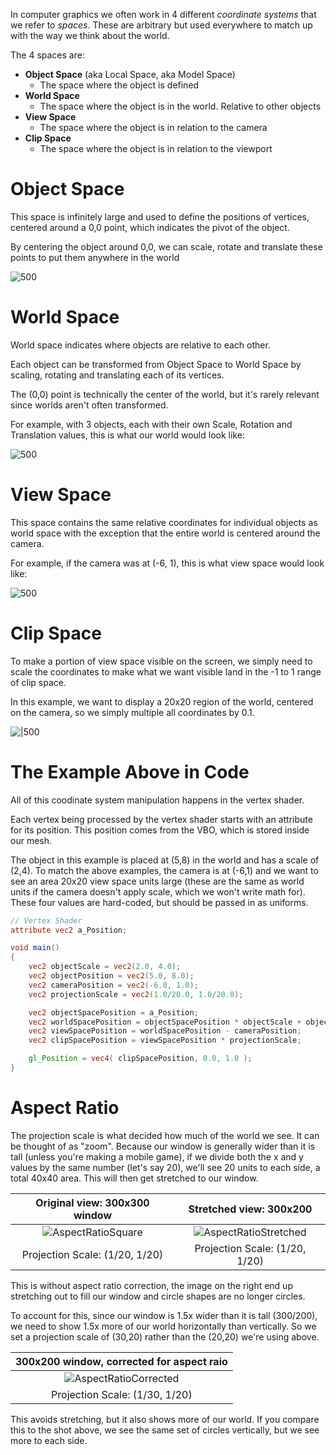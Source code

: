 

In computer graphics we often work in 4 different *coordinate systems* that we refer to *spaces*. These are arbitrary but used everywhere to match up with the way we think about the world.

The 4 spaces are:

- **Object Space** (aka Local Space, aka Model Space)
	- The space where the object is defined
- **World Space**
	- The space where the object is in the world. Relative to other objects
- **View Space**
	- The space where the object is in relation to the camera
- **Clip Space**
	- The space where the object is in relation to the viewport

# Object Space

This space is infinitely large and used to define the positions of vertices, centered around a 0,0 point, which indicates the pivot of the object.

By centering the object around 0,0, we can scale, rotate and translate these points to put them anywhere in the world

![500](../Images/CoordinatePlane_ObjectSpace.png)

# World Space

World space indicates where objects are relative to each other.

Each object can be transformed from Object Space to World Space by scaling, rotating and translating each of its vertices.

The (0,0) point is technically the center of the world, but it's rarely relevant since worlds aren't often transformed.

For example, with 3 objects, each with their own Scale, Rotation and Translation values, this is what our world would look like:

![500](../Images/CoordinatePlane_WorldSpace.png)

# View Space

This space contains the same relative coordinates for individual objects as world space with the exception that the entire world is centered around the camera.

For example, if the camera was at (-6, 1), this is what view space would look like:

![500](../Images/CoordinatePlane_ViewSpace.png)

# Clip Space

To make a portion of view space visible on the screen, we simply need to scale the coordinates to make what we want visible land in the -1 to 1 range of clip space.

In this example, we want to display a 20x20 region of the world, centered on the camera, so we simply multiple all coordinates by 0.1.

![|500](../Images/CoordinatePlane_ClipSpace.png)

# The Example Above in Code

All of this coodinate system manipulation happens in the vertex shader.

Each vertex being processed by the vertex shader starts with an attribute for its position. This position comes from the VBO, which is stored inside our mesh.

The object in this example is placed at (5,8) in the world and has a scale of (2,4).
To match the above examples, the camera is at (-6,1) and we want to see an area 20x20 view space units large (these are the same as world units if the camera doesn't apply scale, which we won't write math for).
These four values are hard-coded, but should be passed in as uniforms.

```glsl
// Vertex Shader
attribute vec2 a_Position;

void main()
{
	vec2 objectScale = vec2(2.0, 4.0);
	vec2 objectPosition = vec2(5.0, 8.0);
	vec2 cameraPosition = vec2(-6.0, 1.0);
	vec2 projectionScale = vec2(1.0/20.0, 1.0/20.0);

	vec2 objectSpacePosition = a_Position;
	vec2 worldSpacePosition = objectSpacePosition * objectScale + objectPosition;
	vec2 viewSpacePosition = worldSpacePosition - cameraPosition;
	vec2 clipSpacePosition = viewSpacePosition * projectionScale;

	gl_Position = vec4( clipSpacePosition, 0.0, 1.0 );
}
```

# Aspect Ratio

The projection scale is what decided how much of the world we see. It can be thought of as "zoom". Because our window is generally wider than it is tall (unless you're making a mobile game), if we divide both the x and y values by the same number (let's say 20), we'll see 20 units to each side, a total 40x40 area. This will then get stretched to our window.

|Original view: 300x300 window|Stretched view: 300x200|
|:---:|:---:|
|![AspectRatioSquare](../Images/AspectRatioSquare.png)|![AspectRatioStretched](../Images/AspectRatioStretched.png)|
|Projection Scale: (1/20, 1/20)|Projection Scale: (1/20, 1/20)|

This is without aspect ratio correction, the image on the right end up stretching out to fill our window and circle shapes are no longer circles.

To account for this, since our window is 1.5x wider than it is tall (300/200), we need to show 1.5x more of our world horizontally than vertically. So we set a projection scale of (30,20) rather than the (20,20) we're using above.

|300x200 window, corrected for aspect raio|
|:---:|
|![AspectRatioCorrected](../Images/AspectRatioCorrected.png)|
|Projection Scale: (1/30, 1/20)|

This avoids stretching, but it also shows more of our world. If you compare this to the shot above, we see the same set of circles vertically, but we see more to each side.
